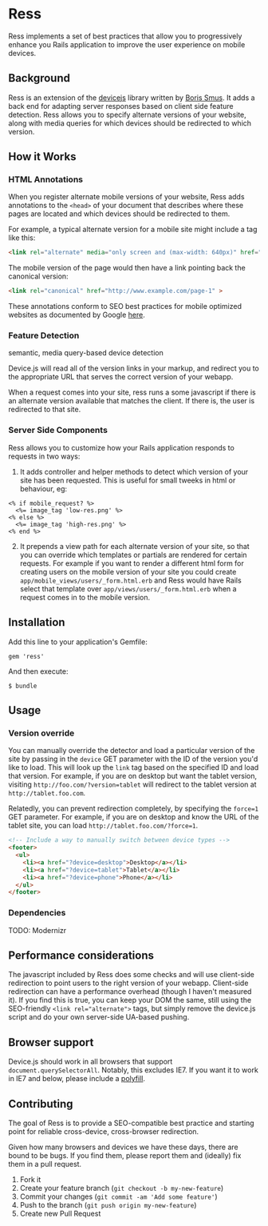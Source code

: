 # Ress

Ress implements a set of best practices that allow you to progressively
enhance you Rails application to improve the user experience on mobile
devices.

## Background

Ress is an extension of the [devicejs](https://github.com/borismus/device.js)
library written by [Boris Smus](http://smus.com/). It adds a back end for
adapting server responses based on client side feature detection. Ress allows
you to specify alternate versions of your website, along with media queries
for which devices should be redirected to which version.

## How it Works

### HTML Annotations

When you register alternate mobile versions of your website, Ress adds annotations
to the `<head>` of your document that describes where these pages are located and
which devices should be redirected to them.

For example, a typical alternate version for a mobile site might include a tag
like this:

```html
<link rel="alternate" media="only screen and (max-width: 640px)" href="http://m.example.com/page-1" >
```

The mobile version of the page would then have a link pointing back the canonical
version:

```html
<link rel="canonical" href="http://www.example.com/page-1" >
```

These annotations conform to SEO best practices for mobile optimized websites
as documented by Google
[here](https://developers.google.com/webmasters/smartphone-sites/details).

### Feature Detection

semantic, media query-based device detection

Device.js will read all of the version links in your markup, and
redirect you to the appropriate URL that serves the correct version of
your webapp.

When a request comes into your site, ress runs a some javascript if there is an
alternate version available that matches the client. If there is, the user is
redirected to that site.

### Server Side Components

Ress allows you to customize how your Rails application responds to requests in
two ways:

1. It adds controller and helper methods to detect which version of your site has
been requested. This is useful for small tweeks in html or behaviour, eg:

```erb
<% if mobile_request? %>
  <%= image_tag 'low-res.png' %>
<% else %>
  <%= image_tag 'high-res.png' %>
<% end %>
```

2. It prepends a view path for each alternate version of your site, so that you can
override which templates or partials are rendered for certain requests. For example if
you want to render a different html form for creating users on the mobile version of your
site you could create `app/mobile_views/users/_form.html.erb` and Ress would have Rails
select that template over `app/views/users/_form.html.erb` when a request comes in to the
mobile version.


## Installation

Add this line to your application's Gemfile:

    gem 'ress'

And then execute:

    $ bundle

## Usage

### Version override

You can manually override the detector and load a particular version of
the site by passing in the `device` GET parameter with the ID of the
version you'd like to load. This will look up the `link` tag based on
the specified ID and load that version. For example, if you are on
desktop but want the tablet version, visiting
`http://foo.com/?version=tablet` will redirect to the tablet version at
`http://tablet.foo.com`.

Relatedly, you can prevent redirection completely, by specifying the
`force=1` GET parameter. For example, if you are on desktop and know the
URL of the tablet site, you can load `http://tablet.foo.com/?force=1`.

```html
<!-- Include a way to manually switch between device types -->
<footer>
  <ul>
    <li><a href="?device=desktop">Desktop</a></li>
    <li><a href="?device=tablet">Tablet</a></li>
    <li><a href="?device=phone">Phone</a></li>
  </ul>
</footer>
```

### Dependencies

TODO: Modernizr


## Performance considerations

The javascript included by Ress does some checks and will use client-side
redirection to point users to the right version of your webapp. Client-side
redirection can have a performance overhead (though I haven't measured it).
If you find this is true, you can keep your DOM the same, still using the
SEO-friendly `<link rel="alternate">` tags, but simply remove the
device.js script and do your own server-side UA-based pushing.

## Browser support

Device.js should work in all browsers that support
`document.querySelectorAll`. Notably, this excludes IE7. If you want it
to work in IE7 and below, please include a [polyfill](https://gist.github.com/2724353).

## Contributing

The goal of Ress is to provide a SEO-compatible best practice and
starting point for reliable cross-device, cross-browser redirection.

Given how many browsers and devices we have these days, there are bound
to be bugs. If you find them, please report them and (ideally) fix them
in a pull request.

1. Fork it
2. Create your feature branch (`git checkout -b my-new-feature`)
3. Commit your changes (`git commit -am 'Add some feature'`)
4. Push to the branch (`git push origin my-new-feature`)
5. Create new Pull Request